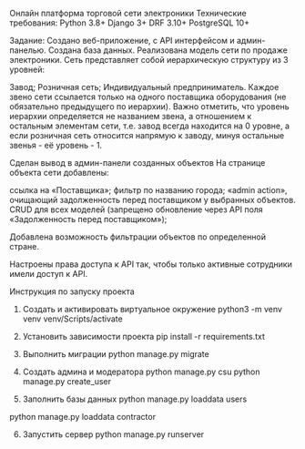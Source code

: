 Онлайн платформа торговой сети электроники
Технические требования:
Python 3.8+
Django 3+
DRF 3.10+
PostgreSQL 10+

Задание:
Создано веб-приложение, с API интерфейсом и админ-панелью.
Создана база данных.
Реализована модель сети по продаже электроники. Сеть представляет собой иерархическую структуру из 3 уровней:

Завод;
Розничная сеть;
Индивидуальный предприниматель.
Каждое звено сети ссылается только на одного поставщика оборудования (не обязательно предыдущего по иерархии). Важно отметить, что уровень иерархии определяется не названием звена, а отношением к остальным элементам сети, т.е. завод всегда находится на 0 уровне, а если розничная сеть относится напрямую к заводу, минуя остальные звенья - её уровень - 1.

Сделан вывод в админ-панели созданных объектов На странице объекта сети добавлены:

ссылка на «Поставщика»;
фильтр по названию города;
«admin action», очищающий задолженность перед поставщиком у выбранных объектов.
CRUD для всех моделей (запрещено обновление через API поля «Задолженность перед поставщиком»);

Добавлена возможность фильтрации объектов по определенной стране.

Настроены права доступа к API так, чтобы только активные сотрудники имели доступ к API.

Инструкция по запуску проекта
1. Создать и активировать виртуальное окружение
python3 -m venv venv venv/Scripts/activate

2. Установить зависимости проекта
pip install -r requirements.txt

3. Выполнить миграции
python manage.py migrate

4. Создать админа и модератора
python manage.py csu python manage.py create_user

6. Заполнить базы данных
python manage.py loaddata users

python manage.py loaddata contractor

6. Запустить сервер
python manage.py runserver